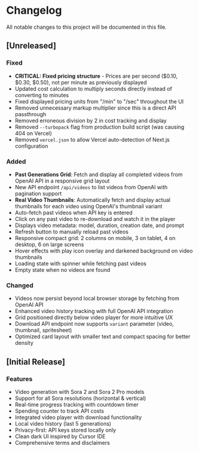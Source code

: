 # Changelog

All notable changes to this project will be documented in this file.

## [Unreleased]

### Fixed
- **CRITICAL: Fixed pricing structure** - Prices are per second ($0.10, $0.30, $0.50), not per minute as previously displayed
- Updated cost calculation to multiply seconds directly instead of converting to minutes
- Fixed displayed pricing units from "/min" to "/sec" throughout the UI
- Removed unnecessary markup multiplier since this is a direct API passthrough
- Removed erroneous division by 2 in cost tracking and display
- Removed `--turbopack` flag from production build script (was causing 404 on Vercel)
- Removed `vercel.json` to allow Vercel auto-detection of Next.js configuration

### Added
- **Past Generations Grid**: Fetch and display all completed videos from OpenAI API in a responsive grid layout
- New API endpoint `/api/videos` to list videos from OpenAI with pagination support
- **Real Video Thumbnails**: Automatically fetch and display actual thumbnails for each video using OpenAI's thumbnail variant
- Auto-fetch past videos when API key is entered
- Click on any past video to re-download and watch it in the player
- Displays video metadata: model, duration, creation date, and prompt
- Refresh button to manually reload past videos
- Responsive compact grid: 2 columns on mobile, 3 on tablet, 4 on desktop, 6 on large screens
- Hover effects with play icon overlay and darkened background on video thumbnails
- Loading state with spinner while fetching past videos
- Empty state when no videos are found

### Changed
- Videos now persist beyond local browser storage by fetching from OpenAI API
- Enhanced video history tracking with full OpenAI API integration
- Grid positioned directly below video player for more intuitive UX
- Download API endpoint now supports `variant` parameter (video, thumbnail, spritesheet)
- Optimized card layout with smaller text and compact spacing for better density

## [Initial Release]

### Features
- Video generation with Sora 2 and Sora 2 Pro models
- Support for all Sora resolutions (horizontal & vertical)
- Real-time progress tracking with countdown timer
- Spending counter to track API costs
- Integrated video player with download functionality
- Local video history (last 5 generations)
- Privacy-first: API keys stored locally only
- Clean dark UI inspired by Cursor IDE
- Comprehensive terms and disclaimers
